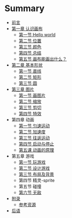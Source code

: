 # Summary

* [前言](README.md)
* [第一章 认识画布](chapter1.md)
   * [第一节 Hello world](hello_world.md)
   * [第二节 位置](lesson-1-2.md)
   * [第三节 颜色](lesson-1-3.md)
   * [第四节 总结](lesson-1-4.md)
   * [第五节 画布能画出什么？](lesson-1-5.md)
* [第二章 基本形状](chapter2.md)
   * [第一节 直线](lesson-2-1.md)
   * [第二节 矩形](lesson-2-2.md)
   * [第三节 圆](lesson-2-3.md)
* [第三章 图片](lesson-3-1.md)
   * [第一节 画图片](lesson-3-1.md)
   * [第二节 缩放](lesson-3-2.md)
   * [第三节 剪切](lesson-3-3.md)
   * [第四节 特效](lesson-3-4.md)
* 第四章 动画
   * [第一节 匀速运动](lesson-4-1.md)
   * [第二节 加速度](lesson-4-2.md)
   * [第三节 往返运动](lesson-4-3.md)
   * [第四节 启动与停止](lesson-4-4.md)
   * [第五课 动画的原理](lesson-4-5.md)
* 第五章 游戏
   * [第一节 玩游戏](section-5-1.md)
   * [第二节 设计游戏](section-5-2.md)
   * [第三节 布局及背景](section-5-3.md)
   * 第四节 精灵-sprite
   * 第五节 碰撞
   * [第六节 无敌](section-5-6.md)
* [附录](lesson_1_3.md)
   * [参考资源](references.md)
* [后语](summary.md)

